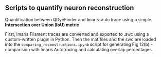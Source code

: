 ## Scripts to quantify neuron reconstruction

Quantification between QDyeFinder and Imaris-auto trace using a simple **Intersection over Union (IoU) metric**

First, Imaris Filament traces are converted and exported to .swc using a custom-written plugin in Python.
Then the mat files and the swc are loaded into the `comparing_reconstructions.ipynb` script for generating Fig 12(b) - comparision with Imaris Autotracing and calculating overlap percentages.
